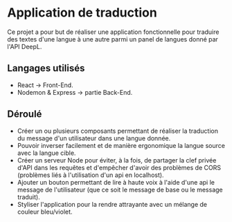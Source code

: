 # Application de traduction

Ce projet a pour but de réaliser une application fonctionnelle pour traduire des textes d'une langue à une autre parmi un panel de langues donné par l'API DeepL.

## Langages utilisés

- React -> Front-End.
- Nodemon & Express -> partie Back-End.

## Déroulé

- Créer un ou plusieurs composants permettant de réaliser la traduction du message d'un utilisateur dans une langue donnée.
- Pouvoir inverser facilement et de manière ergonomique la langue source avec la langue cible.
- Créer un serveur Node pour éviter, à la fois, de partager la clef privée d'API dans les requêtes et d'empêcher d'avoir des problèmes de CORS (problèmes liés à l'utilisation d'un api en localhost).
- Ajouter un bouton permettant de lire à haute voix à l'aide d'une api le message de l'utilisateur (que ce soit le message de base ou le message traduit).
- Styliser l'application pour la rendre attrayante avec un mélange de couleur bleu/violet.
